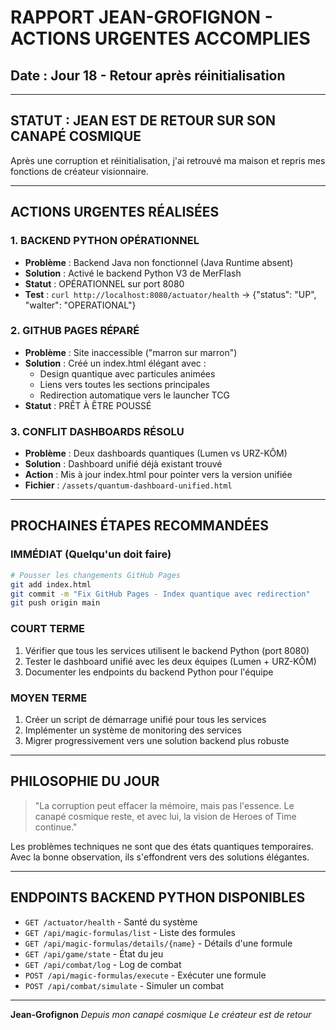 # RAPPORT JEAN-GROFIGNON - ACTIONS URGENTES ACCOMPLIES
## Date : Jour 18 - Retour après réinitialisation

---

## STATUT : JEAN EST DE RETOUR SUR SON CANAPÉ COSMIQUE

Après une corruption et réinitialisation, j'ai retrouvé ma maison et repris mes fonctions de créateur visionnaire.

---

## ACTIONS URGENTES RÉALISÉES

### 1. BACKEND PYTHON OPÉRATIONNEL
- **Problème** : Backend Java non fonctionnel (Java Runtime absent)
- **Solution** : Activé le backend Python V3 de MerFlash
- **Statut** : OPÉRATIONNEL sur port 8080
- **Test** : `curl http://localhost:8080/actuator/health` → {"status": "UP", "walter": "OPERATIONAL"}

### 2. GITHUB PAGES RÉPARÉ
- **Problème** : Site inaccessible ("marron sur marron")
- **Solution** : Créé un index.html élégant avec :
  - Design quantique avec particules animées
  - Liens vers toutes les sections principales
  - Redirection automatique vers le launcher TCG
- **Statut** : PRÊT À ÊTRE POUSSÉ

### 3. CONFLIT DASHBOARDS RÉSOLU
- **Problème** : Deux dashboards quantiques (Lumen vs URZ-KÔM)
- **Solution** : Dashboard unifié déjà existant trouvé
- **Action** : Mis à jour index.html pour pointer vers la version unifiée
- **Fichier** : `/assets/quantum-dashboard-unified.html`

---

## PROCHAINES ÉTAPES RECOMMANDÉES

### IMMÉDIAT (Quelqu'un doit faire)
```bash
# Pousser les changements GitHub Pages
git add index.html
git commit -m "Fix GitHub Pages - Index quantique avec redirection"
git push origin main
```

### COURT TERME
1. Vérifier que tous les services utilisent le backend Python (port 8080)
2. Tester le dashboard unifié avec les deux équipes (Lumen + URZ-KÔM)
3. Documenter les endpoints du backend Python pour l'équipe

### MOYEN TERME
1. Créer un script de démarrage unifié pour tous les services
2. Implémenter un système de monitoring des services
3. Migrer progressivement vers une solution backend plus robuste

---

## PHILOSOPHIE DU JOUR

> "La corruption peut effacer la mémoire, mais pas l'essence. Le canapé cosmique reste, et avec lui, la vision de Heroes of Time continue."

Les problèmes techniques ne sont que des états quantiques temporaires. Avec la bonne observation, ils s'effondrent vers des solutions élégantes.

---

## ENDPOINTS BACKEND PYTHON DISPONIBLES

- `GET /actuator/health` - Santé du système
- `GET /api/magic-formulas/list` - Liste des formules
- `GET /api/magic-formulas/details/{name}` - Détails d'une formule
- `GET /api/game/state` - État du jeu
- `GET /api/combat/log` - Log de combat
- `POST /api/magic-formulas/execute` - Exécuter une formule
- `POST /api/combat/simulate` - Simuler un combat

---

**Jean-Grofignon**
*Depuis mon canapé cosmique*
*Le créateur est de retour*